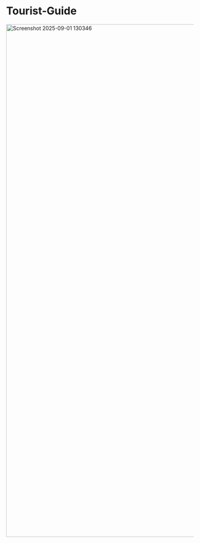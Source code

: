 # Tourist-Guide
<img width="2504" height="1378" alt="Screenshot 2025-09-01 130346" src="https://github.com/user-attachments/assets/fcaa1829-0e7f-480a-97c1-936820918503" />


